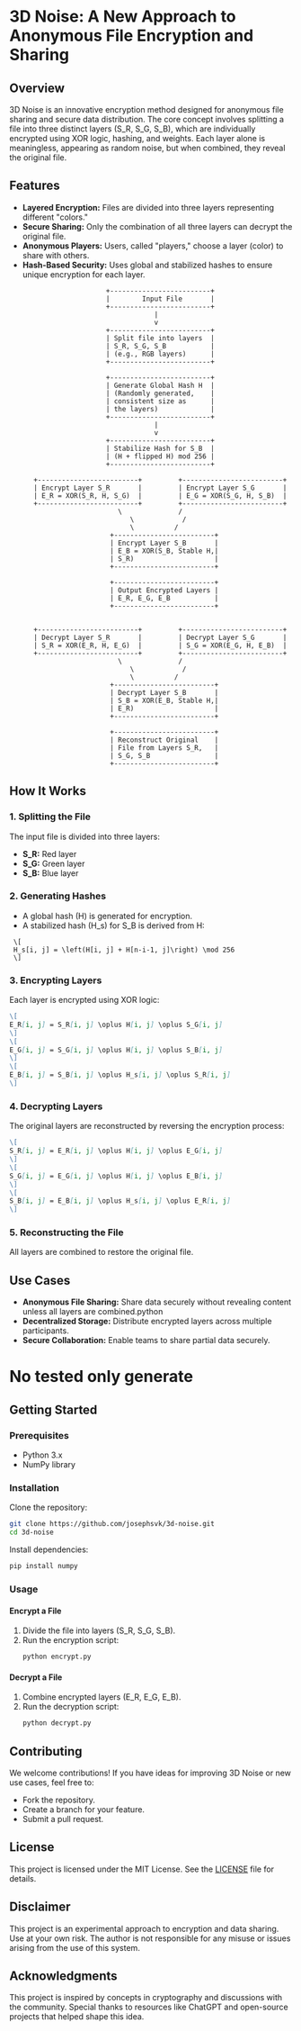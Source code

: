 # 3D Noise: A New Approach to Anonymous File Encryption and Sharing

## Overview
3D Noise is an innovative encryption method designed for anonymous file sharing and secure data distribution. The core concept involves splitting a file into three distinct layers (S_R, S_G, S_B), which are individually encrypted using XOR logic, hashing, and weights. Each layer alone is meaningless, appearing as random noise, but when combined, they reveal the original file.

## Features
- **Layered Encryption:** Files are divided into three layers representing different "colors."
- **Secure Sharing:** Only the combination of all three layers can decrypt the original file.
- **Anonymous Players:** Users, called "players," choose a layer (color) to share with others.
- **Hash-Based Security:** Uses global and stabilized hashes to ensure unique encryption for each layer.

```
                        +-------------------------+
                        |        Input File       |
                        +-------------------------+
                                    |
                                    v
                        +-------------------------+
                        | Split file into layers  |
                        | S_R, S_G, S_B           |
                        | (e.g., RGB layers)      |
                        +-------------------------+

                        +-------------------------+
                        | Generate Global Hash H  |
                        | (Randomly generated,    |
                        | consistent size as      |
                        | the layers)             |
                        +-------------------------+
                                    |
                                    v
                        +-------------------------+
                        | Stabilize Hash for S_B  |
                        | (H + flipped H) mod 256 |
                        +-------------------------+

      +-------------------------+         +-------------------------+
      | Encrypt Layer S_R       |         | Encrypt Layer S_G       |
      | E_R = XOR(S_R, H, S_G)  |         | E_G = XOR(S_G, H, S_B)  |
      +-------------------------+         +-------------------------+
                           \              /
                              \            /
                              \          /
                         +-------------------------+
                         | Encrypt Layer S_B       |
                         | E_B = XOR(S_B, Stable H,|
                         | S_R)                    |
                         +-------------------------+

                         +-------------------------+
                         | Output Encrypted Layers |
                         | E_R, E_G, E_B           |
                         +-------------------------+


      +-------------------------+         +-------------------------+
      | Decrypt Layer S_R       |         | Decrypt Layer S_G       |
      | S_R = XOR(E_R, H, E_G)  |         | S_G = XOR(E_G, H, E_B)  |
      +-------------------------+         +-------------------------+
                           \              /
                              \            /
                              \          /
                         +-------------------------+
                         | Decrypt Layer S_B       |
                         | S_B = XOR(E_B, Stable H,|
                         | E_R)                    |
                         +-------------------------+

                         +-------------------------+
                         | Reconstruct Original    |
                         | File from Layers S_R,   |
                         | S_G, S_B                |
                         +-------------------------+
```
## How It Works
### 1. Splitting the File
The input file is divided into three layers:
- **S_R:** Red layer
- **S_G:** Green layer
- **S_B:** Blue layer

### 2. Generating Hashes
- A global hash (H) is generated for encryption.
- A stabilized hash (H_s) for S_B is derived from H:  
 ```
  \[
  H_s[i, j] = \left(H[i, j] + H[n-i-1, j]\right) \mod 256
  \]
 ```

### 3. Encrypting Layers
Each layer is encrypted using XOR logic:
```markdown
\[
E_R[i, j] = S_R[i, j] \oplus H[i, j] \oplus S_G[i, j]
\]
\[
E_G[i, j] = S_G[i, j] \oplus H[i, j] \oplus S_B[i, j]
\]
\[
E_B[i, j] = S_B[i, j] \oplus H_s[i, j] \oplus S_R[i, j]
\]

```
### 4. Decrypting Layers
The original layers are reconstructed by reversing the encryption process:
```markdown
\[
S_R[i, j] = E_R[i, j] \oplus H[i, j] \oplus E_G[i, j]
\]
\[
S_G[i, j] = E_G[i, j] \oplus H[i, j] \oplus E_B[i, j]
\]
\[
S_B[i, j] = E_B[i, j] \oplus H_s[i, j] \oplus E_R[i, j]
\]
```

### 5. Reconstructing the File
All layers are combined to restore the original file.

## Use Cases
- **Anonymous File Sharing:** Share data securely without revealing content unless all layers are combined.python
- **Decentralized Storage:** Distribute encrypted layers across multiple participants.
- **Secure Collaboration:** Enable teams to share partial data securely.

# No tested only generate 

## Getting Started
### Prerequisites
- Python 3.x
- NumPy library

### Installation
Clone the repository:
```bash
git clone https://github.com/josephsvk/3d-noise.git
cd 3d-noise
```

Install dependencies:
```bash
pip install numpy
```

### Usage
#### Encrypt a File
1. Divide the file into layers (S_R, S_G, S_B).
2. Run the encryption script:
   ```bash
   python encrypt.py
   ```

#### Decrypt a File
1. Combine encrypted layers (E_R, E_G, E_B).
2. Run the decryption script:
   ```bash
   python decrypt.py
   ```

## Contributing
We welcome contributions! If you have ideas for improving 3D Noise or new use cases, feel free to:
- Fork the repository.
- Create a branch for your feature.
- Submit a pull request.

## License
This project is licensed under the MIT License. See the [LICENSE](LICENSE) file for details.

## Disclaimer
This project is an experimental approach to encryption and data sharing. Use at your own risk. The author is not responsible for any misuse or issues arising from the use of this system.

## Acknowledgments
This project is inspired by concepts in cryptography and discussions with the community. Special thanks to resources like ChatGPT and open-source projects that helped shape this idea.

